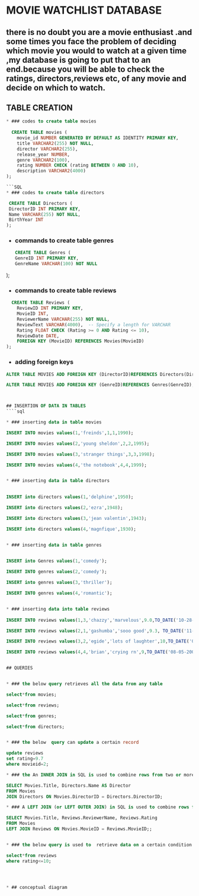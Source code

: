 # MOVIE WATCHLIST DATABASE


## there is no doubt you are a movie enthusiast .and some times you face the problem of deciding which movie you would to watch at a given time ,my database is going to put that to an end.because you will be able to check the ratings, directors,reviews etc, of any movie and decide on which to watch.


## TABLE CREATION
```SQL
* ### codes to create table movies
  
  CREATE TABLE movies (
    movie_id NUMBER GENERATED BY DEFAULT AS IDENTITY PRIMARY KEY,
    title VARCHAR2(255) NOT NULL,
    director VARCHAR2(255),
    release_year NUMBER,
    genre VARCHAR2(100),
    rating NUMBER CHECK (rating BETWEEN 0 AND 10),
    description VARCHAR2(4000)
);

```SQL
* ### codes to create table directors

 CREATE TABLE Directors (
 DirectorID INT PRIMARY KEY,
 Name VARCHAR(255) NOT NULL,
 BirthYear INT
);

```
* ### commands to create  table genres
  ```SQL
  CREATE TABLE Genres (
  GenreID INT PRIMARY KEY,
  GenreName VARCHAR(100) NOT NULL
);

* ### commands to create  table reviews
```SQL
  CREATE TABLE Reviews (
    ReviewID INT PRIMARY KEY,
    MovieID INT,
    ReviewerName VARCHAR(255) NOT NULL,
    ReviewText VARCHAR(4000),  -- Specify a length for VARCHAR
    Rating FLOAT CHECK (Rating >= 0 AND Rating <= 10),
    ReviewDate DATE,
    FOREIGN KEY (MovieID) REFERENCES Movies(MovieID)
);
```
* ### adding foreign keys
```SQL
ALTER TABLE MOVIES ADD FOREIGN KEY (DirectorID)REFERENCES Directors(DirectorID);

ALTER TABLE MOVIES ADD FOREIGN KEY (GenreID)REFERENCES Genres(GenreID);



## INSERTION OF DATA IN TABLES
````sql

* ### inserting data in table movies

INSERT INTO movies values(1,'freinds',1,1,1990);

INSERT INTO movies values(2,'young sheldon',2,2,1995);

INSERT INTO movies values(3,'stranger things',3,3,1998);

INSERT INTO movies values(4,'the notebook',4,4,1999);


* ### inserting data in table directors
  

INSERT into directors values(1,'delphine',1950);

INSERT into directors values(2,'ezra',1948);

INSERT into directors values(3,'jean valentin',1943);

INSERT into directors values(4,'magnfique',1930);


* ### inserting data in table genres
 

INSERT into Genres values(1,'comedy');

INSERT INTO genres values(2,'comedy');

INSERT into genres values(3,'thriller');

INSERT INTO genres values(4,'romantic');


* ### inserting data into table reviews
  
INSERT INTO reviews values(1,3,'chazzy','marvelous',9.0,TO_DATE('10-28-1998','MM-DD-YYYY'));

INSERT INTO reviews values(2,1,'gashumba','sooo good',9.3, TO_DATE('11-30-1991','MM-DD-YYYY')); 

INSERT INTO reviews values(3,2,'egide','lots of laughter',10,TO_DATE('09-05-1996','MM-DD-YYYY'));

INSERT INTO reviews values(4,4,'brian','crying rn',9,TO_DATE('08-05-2000','MM-DD-YYYY'));


## QUERIES


* ### the below query retrieves all the data from any table 

select*from movies;

select*from reviews;

select*from genres;

select*from directors;


* ### the below  query can update a certain record

update reviews
set rating=9.7
where movieid=2;

* ### the An INNER JOIN in SQL is used to combine rows from two or more tables based on a related column between them. It returns only the rows where there is a match in both tables.

SELECT Movies.Title, Directors.Name AS Director
FROM Movies
JOIN Directors ON Movies.DirectorID = Directors.DirectorID;

* ### A LEFT JOIN (or LEFT OUTER JOIN) in SQL is used to combine rows from two tables, returning all rows from the left table and the matched rows from the right table. If there are no matches, the result will still include the rows from the left table, but with NULL values for columns from the right table.

SELECT Movies.Title, Reviews.ReviewerName, Reviews.Rating
FROM Movies
LEFT JOIN Reviews ON Movies.MovieID = Reviews.MovieID;;


* ### the below query is used to  retrieve data on a certain condition 

select*from reviews 
where rating<=10;




* ## conceptual diagram















  

